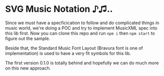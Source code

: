 # SVG Music Notation ♪♫..

Since we must have a specficication to follow and do complicated things in music world, we're doing a POC and try to implement MusicXML spec into this lib first. Now you can clone this repo and run `npm i` then `npm start` to figure out the sample.

Beside that, the Standard Music Font Layout (Bravura font is one of implementation) is used to have a very fit symbols for this lib.

The first version 0.1.0 is totally behind and hopefully we can do much more on this new approach.
